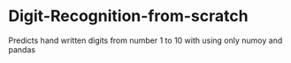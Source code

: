 # Digit-Recognition-from-scratch
Predicts hand written digits from number 1 to 10 with using only numoy and pandas 
